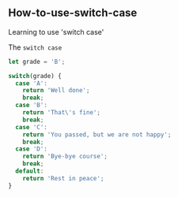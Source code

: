 ## How-to-use-switch-case

Learning to use 'switch case'

The `switch case`

```javascript
let grade = 'B';

switch(grade) {
  case 'A':
    return 'Well done';
    break;
  case 'B':
    return 'That\'s fine';
    break;
  case 'C':
    return 'You passed, but we are not happy';
    break;
  case 'D':
    return 'Bye-bye course';
    break;
  default:
    return 'Rest in peace';
}
```
